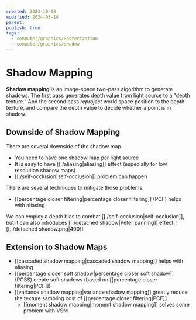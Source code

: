 ```yaml
---
created: 2023-10-18
modified: 2024-03-14
parent: 
publish: true
tags:
  - computer/graphics/Rasterization
  - computer/graphics/shadow
---
```


# Shadow Mapping
**Shadow mapping** is an image-space two-pass algorithm to generate shadows. The first pass generates depth value from light source to a "depth texture." And the second pass _reproject_ world space position to the depth texture, and compare the depth value to decide whether a point is in shadow.

## Downside of Shadow Mapping
There are several downside of the shadow map.
- You need to have one shadow map per light source
- It is easy to have [[./aliasing|aliasing]] effect (especially for low resolution shadow maps)
- [[./self-occlusion|self-occlusion]] problem can happen

There are several techniques to mitigate those problems:
- [[percentage closer filtering|percentage closer filtering]] (PCF) helps with aliasing

We can employ a depth bias to combat [[./self-occlusion|self-occlusion]], but it can also introduces [[./detached shadow|Peter panning]] effect:
![[../detached shadow.png|400]]

## Extension to Shadow Maps
- [[cascaded shadow mapping|cascaded shadow mapping]] helps with aliasing
- [[percentage closer soft shadow|percentage closer soft shadow]] (PCSS) create soft shadows (based on [[percentage closer filtering|PCF]])
- [[variance shadow mapping|variance shadow mapping]] greatly reduce the texture sampling cost of [[percentage closer filtering|PCF]]
  - [[moment shadow mapping|moment shadow mapping]] solves some problem with VSM